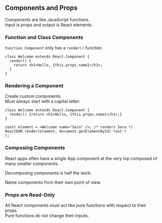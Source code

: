 ## Components and Props

Components are like JavaScript functions.  
Input is props and output is React elements.  

### Function and Class Components

`Function Component` only has a `render()` function.  

```
class Welcome extends React.Component {
  render() {
    return <h1>Hello, {this.props.name}</h1>;
  }
}
```

### Rendering a Component

Create custom components.  
Must always start with a capital letter.  

```
class Welcome extends React.Component {
  render() {return <h1>Hello, {this.props.name}</h1>;}
}

const element = <Welcome name="Sara" />; /* renders Sara */
ReactDOM.render(element, document.getElementById('root')
);
```

### Composing Components

React apps often have a single App component at the very top composed of many smaller components.  

Decomposing components is half the work.  

Name components from their own point of view.  

### Props are Read-Only

All React components must act like pure functions with respect to their props.  
Pure functions do not change their inputs.  
